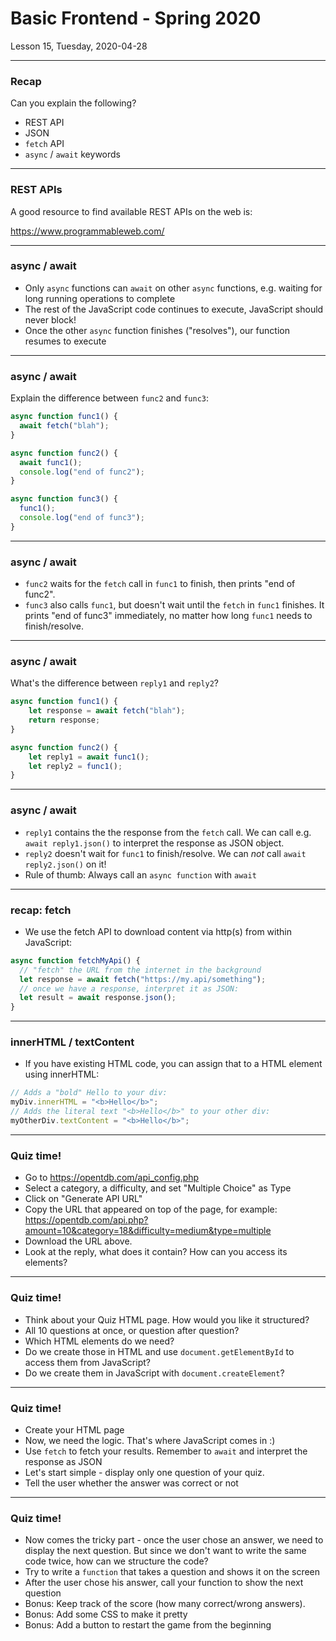 <!-- .slide: id="lesson15" -->

# Basic Frontend - Spring 2020

Lesson 15, Tuesday, 2020-04-28

---

### Recap

Can you explain the following?

* REST API
* JSON
* `fetch` API
* `async` / `await` keywords

---

### REST APIs

A good resource to find available REST APIs on the web is:

https://www.programmableweb.com/

---

### async / await

* Only `async` functions can `await` on other `async` functions, e.g. waiting for long running operations to complete
* The rest of the JavaScript code continues to execute, JavaScript should never block!
* Once the other `async` function finishes ("resolves"), our function resumes to execute

---

### async / await

Explain the difference between `func2` and `func3`:

```js
async function func1() {
  await fetch("blah");
}

async function func2() {
  await func1();
  console.log("end of func2");
}

async function func3() {
  func1();
  console.log("end of func3");
}
```

---

### async / await

* `func2` waits for the `fetch` call in `func1` to finish, then prints "end of func2".
* `func3` also calls `func1`, but doesn't wait until the `fetch` in `func1` finishes. It prints "end of func3" immediately, no matter how long `func1` needs to finish/resolve.

---

### async / await

What's the difference between `reply1` and `reply2`?

```js
async function func1() {
    let response = await fetch("blah");
    return response;
}

async function func2() {
    let reply1 = await func1();
    let reply2 = func1();
}
```

---

### async / await

* `reply1` contains the the response from the `fetch` call. We can call e.g. `await reply1.json()` to interpret the response as JSON object.
* `reply2` doesn't wait for `func1` to finish/resolve. We can _not_ call `await reply2.json()` on it!
* Rule of thumb: Always call an `async function` with `await`

---

### recap: fetch

* We use the fetch API to download content via http(s) from within JavaScript:

```js
async function fetchMyApi() {
  // "fetch" the URL from the internet in the background
  let response = await fetch("https://my.api/something");
  // once we have a response, interpret it as JSON:
  let result = await response.json();
}
```

---

### innerHTML / textContent

* If you have existing HTML code, you can assign that to a HTML element using innerHTML:

```js
// Adds a "bold" Hello to your div:
myDiv.innerHTML = "<b>Hello</b>";
// Adds the literal text "<b>Hello</b>" to your other div:
myOtherDiv.textContent = "<b>Hello</b>";
```

---

### Quiz time!

* Go to https://opentdb.com/api_config.php
* Select a category, a difficulty, and set "Multiple Choice" as Type
* Click on "Generate API URL"
* Copy the URL that appeared on top of the page, for example:
https://opentdb.com/api.php?amount=10&category=18&difficulty=medium&type=multiple
* Download the URL above.
* Look at the reply, what does it contain? How can you access its elements?

---

### Quiz time!

* Think about your Quiz HTML page. How would you like it structured?
* All 10 questions at once, or question after question?
* Which HTML elements do we need?
* Do we create those in HTML and use `document.getElementById` to access them from JavaScript?
* Do we create them in JavaScript with `document.createElement`?

---

### Quiz time!

* Create your HTML page
* Now, we need the logic. That's where JavaScript comes in :)
* Use `fetch` to fetch your results. Remember to `await` and interpret the response as JSON
* Let's start simple - display only one question of your quiz.
* Tell the user whether the answer was correct or not

---

### Quiz time!

* Now comes the tricky part - once the user chose an answer, we need to display the next question. But since we don't want to write the same code twice, how can we structure the code?
* Try to write a `function` that takes a question and shows it on the screen
* After the user chose his answer, call your function to show the next question
* Bonus: Keep track of the score (how many correct/wrong answers).
* Bonus: Add some CSS to make it pretty
* Bonus: Add a button to restart the game from the beginning
